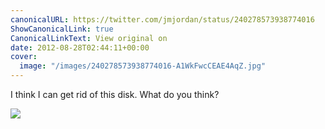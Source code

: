 ```yaml
---
canonicalURL: https://twitter.com/jmjordan/status/240278573938774016
ShowCanonicalLink: true
CanonicalLinkText: View original on
date: 2012-08-28T02:44:11+00:00
cover:
  image: "/images/240278573938774016-A1WkFwcCEAE4AqZ.jpg"
---
```

I think I can get rid of this disk. What do you think?

![](/images/240278573938774016-A1WkFwcCEAE4AqZ.jpg)